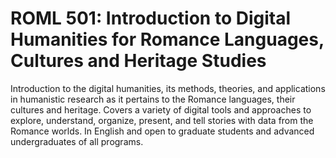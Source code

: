 # ROML 501: Introduction to Digital Humanities for Romance Languages, Cultures and Heritage Studies

Introduction to the digital humanities, its methods, theories, and applications in humanistic research as it pertains to the Romance languages, their cultures and heritage. Covers a variety of digital tools and approaches to explore, understand, organize, present, and tell stories with data from the Romance worlds. In English and open to graduate students and advanced undergraduates of all programs.